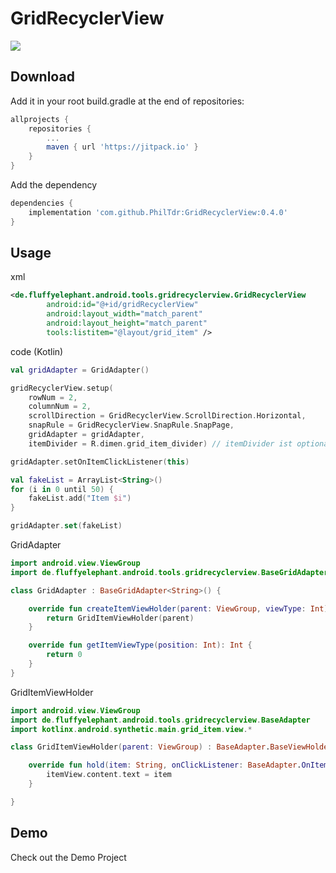 GridRecyclerView
================
[![](https://jitpack.io/v/PhilTdr/GridRecyclerView.svg)](https://jitpack.io/#PhilTdr/GridRecyclerView)


Download
--------
Add it in your root build.gradle at the end of repositories:
``` groovy
allprojects {
    repositories {
        ...
        maven { url 'https://jitpack.io' }
    }
}
```
Add the dependency
``` groovy
dependencies {
    implementation 'com.github.PhilTdr:GridRecyclerView:0.4.0'
}
```

Usage
-----
xml
``` xml
<de.fluffyelephant.android.tools.gridrecyclerview.GridRecyclerView
        android:id="@+id/gridRecyclerView"
        android:layout_width="match_parent"
        android:layout_height="match_parent"
        tools:listitem="@layout/grid_item" />
```

code (Kotlin)
``` kotlin
val gridAdapter = GridAdapter()

gridRecyclerView.setup(
    rowNum = 2,
    columnNum = 2,
    scrollDirection = GridRecyclerView.ScrollDirection.Horizontal,
    snapRule = GridRecyclerView.SnapRule.SnapPage,
    gridAdapter = gridAdapter,
    itemDivider = R.dimen.grid_item_divider) // itemDivider ist optional

gridAdapter.setOnItemClickListener(this)

val fakeList = ArrayList<String>()
for (i in 0 until 50) {
    fakeList.add("Item $i")
}

gridAdapter.set(fakeList)
```

GridAdapter
``` kotlin
import android.view.ViewGroup
import de.fluffyelephant.android.tools.gridrecyclerview.BaseGridAdapter

class GridAdapter : BaseGridAdapter<String>() {

    override fun createItemViewHolder(parent: ViewGroup, viewType: Int): BaseViewHolder<String> {
        return GridItemViewHolder(parent)
    }

    override fun getItemViewType(position: Int): Int {
        return 0
    }
}
```

GridItemViewHolder
``` kotlin
import android.view.ViewGroup
import de.fluffyelephant.android.tools.gridrecyclerview.BaseAdapter
import kotlinx.android.synthetic.main.grid_item.view.*

class GridItemViewHolder(parent: ViewGroup) : BaseAdapter.BaseViewHolder<String>(parent, R.layout.grid_item) {

    override fun hold(item: String, onClickListener: BaseAdapter.OnItemClickListener<String>?) {
        itemView.content.text = item
    }

}
```

Demo
----
Check out the Demo Project
